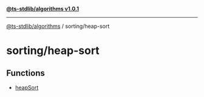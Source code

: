 [**@ts-stdlib/algorithms v1.0.1**](../../README.md)

***

[@ts-stdlib/algorithms](../../modules.md) / sorting/heap-sort

# sorting/heap-sort

## Functions

- [heapSort](functions/heapSort.md)

